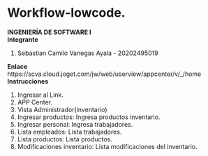 # Workflow-lowcode.
<b>INGENIERÍA DE SOFTWARE I</b>
<br>
<b>Integrante</b>
<ol>
  <li>Sebastian Camilo Vanegas Ayala - 20202495019</li>
</ol>
<b>Enlace</b>
<br>
https://scva.cloud.joget.com/jw/web/userview/appcenter/v/_/home
<br>
<b>Instrucciones</b>
<ol>
  <li>Ingresar al Link.</li>
  <li>APP Center.</li>
  <li>Vista Administrador(inventario)</li>
  <li>Ingresar productos: Ingresa productos inventario.</li>
  <li>Ingresar personal: Ingresa trabajadores.</li>
  <li>Lista empleados: Lista trabajadores.</li>
  <li>Lista productos: Lista productos.</li>
  <li>Modificaciones inventario: Lista modificaciones del inventario.</li>
</ol>
